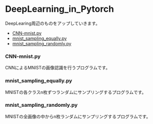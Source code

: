 # DeepLearning_in_Pytorch
DeepLearing周辺のものをアップしていきます。
- [CNN-mnist.py](https://github.com/Hoshi-masahito/DeepLearning_in_PyTorch/blob/main/CNN-mnist.py)
- [mnist_sampling_equally.py](https://github.com/Hoshi-masahito/DeepLearning_in_PyTorch/blob/master/mnist_sampling_equally.py)
- [mnist_sampling_randomly.py](https://github.com/Hoshi-masahito/DeepLearning_in_PyTorch/blob/master/mnist_sampling_randomly.py)

### CNN-mnist.py
CNNによるMNISTの画像認識を行うプログラムです。

### mnist_sampling_equally.py
MNISTの各クラスn枚ずつランダムにサンプリングするプログラムです。

### mnist_sampling_randomly.py
MNISTの全画像の中からn枚ランダムにサンプリングするプログラムです。
